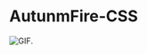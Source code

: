 # AutunmFire-CSS
![GIF](https://github.com/edwromero/AutunmFire-Css/blob/main/autumn%20fire%20gif.gif).
